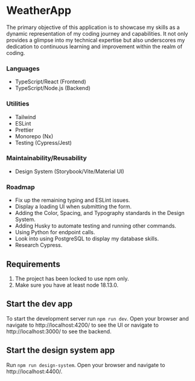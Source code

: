 # WeatherApp

The primary objective of this application is to showcase my skills as a dynamic representation of my coding journey and capabilities. It not only provides a glimpse into my technical expertise but also underscores my dedication to continuous learning and improvement within the realm of coding.

### Languages

- TypeScript/React (Frontend)
- TypeScript/Node.js (Backend)

### Utilities

- Tailwind
- ESLint
- Prettier
- Monorepo (Nx)
- Testing (Cypress/Jest)

### Maintainability/Reusability

- Design System (Storybook/Vite/Material UI)

### Roadmap

- Fix up the remaining typing and ESLint issues.
- Display a loading UI when submitting the form.
- Adding the Color, Spacing, and Typography standards in the Design System.
- Adding Husky to automate testing and running other commands.
- Using Python for endpoint calls.
- Look into using PostgreSQL to display my database skills.
- Research Cypress.

## Requirements

1. The project has been locked to use npm only.
2. Make sure you have at least node 18.13.0.

## Start the dev app

To start the development server run `npm run dev`. Open your browser and navigate to http://localhost:4200/ to see the UI or navigate to http://localhost:3000/ to see the backend.

## Start the design system app

Run `npm run design-system`. Open your browser and navigate to http://localhost:4400/.

